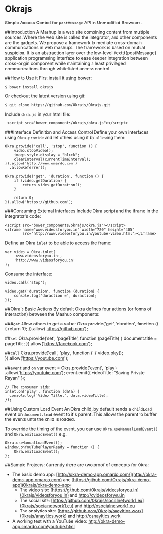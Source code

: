 # Okrajs
Simple Access Control for `postMessage` API in Unmodified Browsers.


##Introduction
A Mashup is a web site combining content from multiple sources. Where the web 
site is called the integrator, and other components are the gadgets. We 
propose a framework to mediate cross-domain communications in web mashups. 
The framework is based on mutual suspicion. It is an abstraction layer over 
the low-level \texttt{postMessage} application programming interface
 to ease deeper integration between 
cross-origin component while maintaining a least privileged communications 
through whitelisted access control.

##How to Use it
First install it using bower:

    $ bower install okrajs

Or checkout the latest version using git:

    $ git clone https://github.com/Okrajs/Okrajs.git
  


Include `okra.js` in your html file:

     <script src="bower_components/okrajs/okra.js"></script>
     


###Interface Definition and Access Control
Define your own interfaces using `Okra.provide` and let others using it by `allow`ing them:

    Okra.provide('call', 'stop', function () {
        video.stopVideo();
        image.style.display = "block";
        clearInterval(currentTimeInterval);
    }).allow('http://www.omardo.com')
      .allowReferrer();
    
    Okra.provide('get', 'duration', function () {
        if (video.getDuration) {
            return video.getDuration();        
        }

        return 0;
    }).allow('https://github.com');
    

###Consuming External Interfaces
Include Okra script and the iframe in the integrator's code:

    <script src="bower_components/okrajs/okra.js"></script>
    <iframe name="www.videosforyou.in" width="720" height="405"
            src="http://www.videosforyou.in/youtube-video.html"></iframe>
                
Define an Okra `inlet` to be able to access the frame:

    var video = Okra.inlet(
        'www.videosforyou.in', 
        'http://www.videosforyou.in'
    );
    
Consume the interface:

    video.call('stop');
    
    video.get('duration', function (duration) {
        console.log('duraction =', duraction);
    });


##Okra's Basic Actions
By default Okra defines four actions (or forms of interaction) between the Mashup components:

###`get`
Allow others to get a value:
    Okra.provide('get', 'duration', function () {
        return 10;
    }).allow('https://github.com');


##`set`
    Okra.provide('set', 'pageTitle', function (pageTitle) {
        document.title = pageTitle;
    }).allow('https://facebook.com');

    
##`call`
    Okra.provide('call', 'play', function () {
        video.play();
    }).allow('https://youtube.com');


##`event` and `on`
    var event = Okra.provide('event', 'play')
                     .allow('https://youtube.com');
    event.emit({
      videoTitle: "Saving Private Rayan"
    });
    
    // The consumer side:
    inlet.on('play', function (data) {
      console.log('Video Title:', data.videoTitle);
    });
    
##Using Custom Load Event
An Okra child, by default sends a `childLoad` event on `document.load` event to it's parent. This allows the parent to buffer the events until the child is loaded. 

To override the timing of the event, you can use `Okra.useManualLoadEvent()` and `Okra.emitLoadEvent()` e.g.

    Okra.useManualLoadEvent();
    window.onYouTubePlayerReady = function () {
        Okra.emitLoadEvent();
    };


##Sample Projects:
Currently there are two proof of concepts for Okra:

 - The basic demo app: [http://okra-demo-app.omardo.com/](http://okra-demo-app.omardo.com)  and [https://github.com/Okrajs/okra-demo-app](Okrajs/okra-demo-app)
    * The video site: [https://github.com/Okrajs/videosforyou.in](Okrajs/videosforyou.in) and <http://ovideosforyou.in>
    * The social site: [https://github.com/Okrajs/socialnetwork1.eu](Okrajs/socialnetwork1.eu) and <http://osocialnetwork1.eu>
    * The analytics site: [https://github.com/Okrajs/anayltics.work](Okrajs/anayltics.work) and <http://oanayltics.work>
 - A working test with a YouTube video: <http://okra-demo-app.omardo.com/youtube.html>

